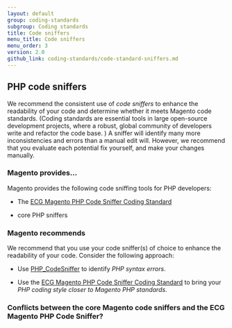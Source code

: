 ```yaml
---
layout: default
group: coding-standards
subgroup: Coding standards
title: Code sniffers
menu_title: Code sniffers
menu_order: 3
version: 2.0
github_link: coding-standards/code-standard-sniffers.md
---
```


## PHP code sniffers

We recommend the consistent use of <i>code sniffers</i> to enhance the readability of your code and determine whether it meets Magento code standards. (Coding standards are essential tools in large open-source development projects, where a robust, global community of developers write and refactor the code base. ) A sniffer will identify many more inconsistencies and errors than a manual edit will.  However, we recommend that you evaluate each potential fix yourself, and make your changes manually.



### Magento provides...

Magento provides the following code sniffing tools for PHP developers:


* The <a href="https://github.com/magento-ecg/coding-standard.xml" target="_blank">ECG Magento PHP Code Sniffer Coding Standard</a>

* core PHP sniffers



### Magento recommends
We recommend that you use your code sniffer(s) of choice to enhance the readability of your code. Consider the following approach:  
 
* Use <a href="http://pear.php.net/manual/en/package.php.php-codesniffer.faq.php" target="_blank">PHP_CodeSniffer</a> to identify <i>PHP syntax errors</i>.  

* Use the <a href="https://github.com/magento-ecg/coding-standard.xml" target="_blank">ECG Magento PHP Code Sniffer Coding Standard</a>  to bring your <i>PHP coding style closer to Magento PHP standards</i>.




### Conflicts between the core Magento code sniffers and the ECG Magento PHP Code Sniffer?












